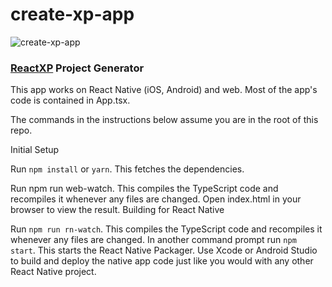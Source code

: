 # create-xp-app

![create-xp-app](http://reactnative.training/createxpapp.png)

### [ReactXP](https://github.com/Microsoft/reactxp)  Project Generator

This app works on React Native (iOS, Android) and web. Most of the app's code is contained in App.tsx.

The commands in the instructions below assume you are in the root of this repo.

Initial Setup

Run `npm install` or `yarn`. This fetches the dependencies.

Run npm run web-watch. This compiles the TypeScript code and recompiles it whenever any files are changed.
Open index.html in your browser to view the result.
Building for React Native

Run `npm run rn-watch`. This compiles the TypeScript code and recompiles it whenever any files are changed.
In another command prompt run `npm start`. This starts the React Native Packager.
Use Xcode or Android Studio to build and deploy the native app code just like you would with any other React Native project.